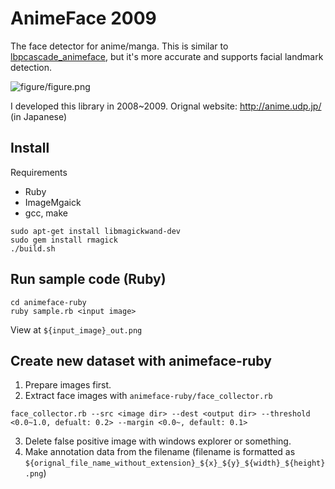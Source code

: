 # AnimeFace 2009

The face detector for anime/manga.
This is similar to [lbpcascade_animeface](https://github.com/nagadomi/lbpcascade_animeface), but it's more accurate and supports facial landmark detection.

![figure/figure.png](imas.png)

I developed this library in 2008~2009.
Orignal website: http://anime.udp.jp/ (in Japanese)

## Install

Requirements
- Ruby
- ImageMgaick
- gcc, make

```
sudo apt-get install libmagickwand-dev
sudo gem install rmagick
./build.sh
```

## Run sample code (Ruby)

```
cd animeface-ruby
ruby sample.rb <input image>
```
View at `${input_image}_out.png`

## Create new dataset with animeface-ruby

1. Prepare images first.
2. Extract face images with `animeface-ruby/face_collector.rb`
```
face_collector.rb --src <image dir> --dest <output dir> --threshold <0.0~1.0, defualt: 0.2> --margin <0.0~, default: 0.1>
```
3. Delete false positive image with windows explorer or something.
4. Make annotation data from the filename (filename is formatted as `${orignal_file_name_without_extension}_${x}_${y}_${width}_${height}.png`)
